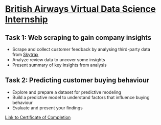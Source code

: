 # [British Airways Virtual Data Science Internship]([https://website-name.com](https://www.theforage.com/simulations/british-airways/data-science-yqoz))

## Task 1: Web scraping to gain company insights
- Scrape and collect customer feedback by analysing third-party data from [Skytrax](https://www.airlinequality.com/airline-reviews/british-airways/)
- Analyze review data to uncover some insights
- Present summary of key insights from analysis

## Task 2: Predicting customer buying behaviour
- Explore and prepare a dataset for predictive modeling
- Build a predictive model to understand factors that influence buying behaviour
- Evaluate and present your findings

[Link to Certificate of Completion](https://forage-uploads-prod.s3.amazonaws.com/completion-certificates/British%20Airways/NjynCWzGSaWXQCxSX_British%20Airways_LvviWr3g9BxkpNtFH_1703016368447_completion_certificate.pdf)
